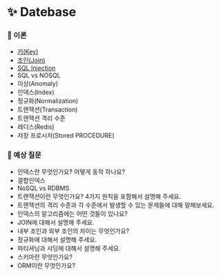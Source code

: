 # ✨ Datebase

### 📌 이론

- [키(Key)](https://github.com/SeoYeonBae/CS_study/blob/main/DataBase/%ED%82%A4.md)
- [조인(Join)](https://github.com/SeoYeonBae/CS_study/blob/main/DataBase/%EC%A1%B0%EC%9D%B8(Join).md)
- [SQL Injection](https://github.com/SeoYeonBae/CS_study/blob/main/DataBase/SQL%20Injection.md)
- SQL vs NOSQL
- 이상(Anomaly)
- 인덱스(Index)
- 정규화(Normalization)
- 트랜잭션(Transaction)
- 트랜잭션 격리 수준
- 레디스(Redis)
- 저장 프로시저(Stored PROCEDURE)

### 📌 예상 질문
- 인덱스란 무엇인가요? 어떻게 동작 하나요?
- 결합인덱스
- NoSQL vs RDBMS
- 트랜잭션이란 무엇인가요? 4가지 원칙을 포함해서 설명해 주세요.
- 트랜잭션의 격리 수준과 각 수준에서 발생할 수 있는 문제들에 대해 말해보세요.
- 인덱스의 알고리즘에는 어떤 것들이 있나요?
- JOIN에 대해서 설명해 주세요.
- 내부 조인과 외부 조인의 차이는 무엇인가요?
- 정규화에 대해서 설명해 주세요.
- 파티셔닝과 샤딩에 대해서 설명해 주세요.
- 스키마란 무엇인가요?
- ORM이란 무엇인가요?
